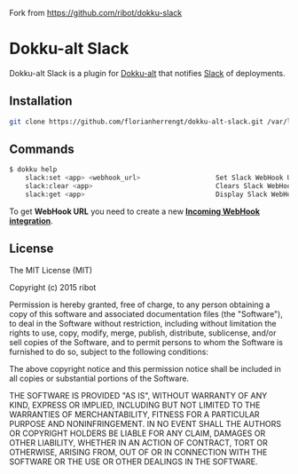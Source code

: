 Fork from https://github.com/ribot/dokku-slack

# Dokku-alt Slack

Dokku-alt Slack is a plugin for [Dokku-alt](https://github.com/dokku-alt/dokku-alt) that notifies [Slack](http://www.slack.com) of deployments.

## Installation

```sh
git clone https://github.com/florianherrengt/dokku-alt-slack.git /var/lib/dokku-alt/plugins/slack
```

## Commands

```sh
$ dokku help
    slack:set <app> <webhook_url>                   Set Slack WebHook URL
    slack:clear <app>                               Clears Slack WebHook URL
    slack:get <app>                                 Display Slack WebHook URL
```

To get **WebHook URL** you need to create a new
[**Incoming WebHook integration**](https://slack.com/services/new/incoming-webhook).

## License

The MIT License (MIT)

Copyright (c) 2015 ribot

Permission is hereby granted, free of charge, to any person obtaining a copy
of this software and associated documentation files (the "Software"), to deal
in the Software without restriction, including without limitation the rights
to use, copy, modify, merge, publish, distribute, sublicense, and/or sell
copies of the Software, and to permit persons to whom the Software is
furnished to do so, subject to the following conditions:

The above copyright notice and this permission notice shall be included in
all copies or substantial portions of the Software.

THE SOFTWARE IS PROVIDED "AS IS", WITHOUT WARRANTY OF ANY KIND, EXPRESS OR
IMPLIED, INCLUDING BUT NOT LIMITED TO THE WARRANTIES OF MERCHANTABILITY,
FITNESS FOR A PARTICULAR PURPOSE AND NONINFRINGEMENT. IN NO EVENT SHALL THE
AUTHORS OR COPYRIGHT HOLDERS BE LIABLE FOR ANY CLAIM, DAMAGES OR OTHER
LIABILITY, WHETHER IN AN ACTION OF CONTRACT, TORT OR OTHERWISE, ARISING FROM,
OUT OF OR IN CONNECTION WITH THE SOFTWARE OR THE USE OR OTHER DEALINGS IN THE
SOFTWARE.
